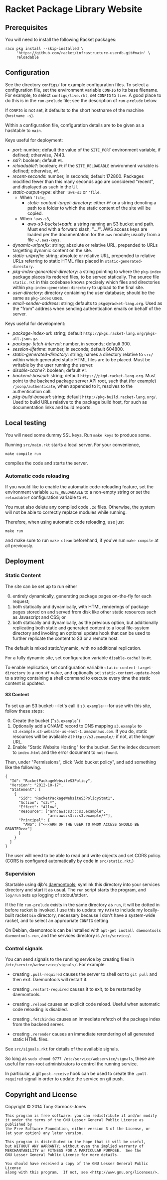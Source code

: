 # Racket Package Library Website

## Prerequisites

You will need to install the following Racket packages:

    raco pkg install --skip-installed \
         'https://github.com/racket/infrastructure-userdb.git#main' \
         reloadable

## Configuration

See the directory `configs/` for example configuration files. To
select a configuration file, set the environment variable `CONFIG` to
its base filename. For example, to select `configs/live.rkt`, set
`CONFIG` to `live`. A good place to do this is in the `run-prelude`
file; see the description of `run-prelude` below.

If `CONFIG` is not set, it defaults to the short hostname of the
machine (`hostname -s`).

Within a configuration file, configuration details are to be given as
a hashtable to `main`.

Keys useful for deployment:

 - *port*: number; default the value of the `SITE_PORT` environment
   variable, if defined; otherwise, 7443.
 - *ssl?*: boolean; default `#t`.
 - *reloadable?*: boolean; `#t` if the `SITE_RELOADABLE` environment
   variable is defined; otherwise, `#f`.
 - *recent-seconds*: number, in seconds; default 172800. Packages
   modified fewer than this many seconds ago are considered "recent",
   and displayed as such in the UI.
 - *static-output-type*: either `'aws-s3` or `'file`.
    - When `'file`,
	   - *static-content-target-directory*: either `#f` or a string
		 denoting a path to a folder to which the static content of
		 the site will be copied.
    - When `'aws-s3`,
       - *aws-s3-bucket+path*: a string naming an S3 bucket and path.
         Must end with a forward slash, ".../". AWS access keys are
         loaded per the documentation for the `aws` module; usually
         from a file `~/.aws-keys`.
 - *dynamic-urlprefix*: string; absolute or relative URL, prepended to
   URLs targetting dynamic content on the site.
 - *static-urlprefix*: string; absolute or relative URL, prepended to
   relative URLs referring to static HTML files placed in
   `static-generated-directory`.
 - *pkg-index-generated-directory*: a string pointing to where the
   `pkg-index` package places its redered files, to be served
   statically. The source file `static.rkt` in this codebase knows
   precisely which files and directories within
   `pkg-index-generated-directory` to upload to the final site.
 - *user-directory*: directory containing the user database; should be
   the same as `pkg-index` uses.
 - *email-sender-address*: string; defaults to `pkgs@racket-lang.org`.
   Used as the "from" address when sending authentication emails on
   behalf of the server.

Keys useful for development:

 - *package-index-url*: string; default
   `http://pkgs.racket-lang.org/pkgs-all.json.gz`.
 - *package-fetch-interval*; number, in seconds; default 300.
 - *session-lifetime*: number, in seconds; default 604800.
 - *static-generated-directory*: string; names a directory relative to
   `src/` within which generated static HTML files are to be placed.
   Must be writable by the user running the server.
 - *disable-cache?*: boolean; default `#f`.
 - *backend-baseurl*: string; default `https://pkgd.racket-lang.org`.
   Must point to the backend package server API root, such that (for
   example) `/jsonp/authenticate`, when appended to it, resolves to
   the authentication call.
 - *pkg-build-baseurl*: string; default
   `http://pkg-build.racket-lang.org/`. Used to build URLs relative to
   the package build host, for such as documentation links and build
   reports.

## Local testing

You will need some dummy SSL keys. Run `make keys` to produce some.

Running `src/main.rkt` starts a local server. For your convenience,

    make compile run

compiles the code and starts the server.

### Automatic code reloading

If you would like to enable the automatic code-reloading feature, set
the environment variable `SITE_RELOADABLE` to a non-empty string or
set the `reloadable?` configuration variable to `#t`.

You must also delete any compiled code `.zo` files. Otherwise, the
system will not be able to correctly replace modules while running.

Therefore, when using automatic code reloading, use just

    make run

and make sure to run `make clean` beforehand, if you've run `make
compile` at all previously.

## Deployment

### Static Content

The site can be set up to run either

 0. entirely dynamically, generating package pages on-the-fly for each
    request;
 0. both statically and dynamically, with HTML renderings of package
    pages stored on and served from disk like other static resources
    such as Javascript and CSS; or
 0. both statically and dynamically, as the previous option, but
    additionally replicating both static and generated content to a
    local file-system directory and invoking an optional update hook
    that can be used to further replicate the content to S3 or a
    remote host.

The default is mixed static/dynamic, with no additional replication.

For a fully dynamic site, set configuration variable `disable-cache?`
to `#t`.

To enable replication, set configuration variable
`static-content-target-directory` to a non-`#f` value, and optionally
set `static-content-update-hook` to a string containing a shell
command to execute every time the static content is updated.

#### S3 Content

To set up an S3 bucket---let's call it `s3.example`---for use with
this site, follow these steps:

 0. Create the bucket ("`s3.example`")
 0. Optionally add a CNAME record to DNS mapping `s3.example` to
    `s3.example.s3-website-us-east-1.amazonaws.com`. If you do, static
    resources will be available at `http://s3.example/`; if not, at
    the longer URL.
 0. Enable "Static Website Hosting" for the bucket. Set the index
    document to `index.html` and the error document to `not-found`.

Then, under "Permissions", click "Add bucket policy", and add
something like the following.

    {
      "Id": "RacketPackageWebsiteS3Policy",
      "Version": "2012-10-17",
      "Statement": [
        {
          "Sid": "RacketPackageWebsiteS3PolicyStmt1",
          "Action": "s3:*",
          "Effect": "Allow",
          "Resource": ["arn:aws:s3:::s3.example",
                       "arn:aws:s3:::s3.example/*"],
          "Principal": {
            "AWS": ["<<<ARN OF THE USER TO WHOM ACCESS SHOULD BE GRANTED>>>"]
          }
        }
      ]
    }

The user will need to be able to read and write objects and set CORS
policy. (CORS is configured automatically by code in
`src/static.rkt`.)

### Supervision

Startable using djb's [daemontools](http://cr.yp.to/daemontools.html);
symlink this directory into your services directory and start it as
usual. The `run` script starts the program, and `log/run` sets up
logging of stdout/stderr.

If the file `run-prelude` exists in the same directory as `run`, it
will be dotted in before racket is invoked. I use this to update my
`PATH` to include my locally-built racket `bin` directory, necessary
because I don't have a system-wide racket, and to select an
appropriate `CONFIG` setting.

On Debian, daemontools can be installed with `apt-get install
daemontools daemontools-run`, and the services directory is
`/etc/service/`.

### Control signals

You can send signals to the running service by creating files in
`/etc/service/webservice/signals/`. For example:

 - creating `.pull-required` causes the server to shell out to `git
   pull` and then exit. Daemontools will restart it.

 - creating `.restart-required` causes it to exit, to be restarted by
   daemontools.

 - creating `.reload` causes an explicit code reload. Useful when
   automatic code reloading is disabled.

 - creating `.fetchindex` causes an immediate refetch of the package
   index from the backend server.

 - creating `.rerender` causes an immediate rerendering of all
   generated static HTML files.

See `src/signals.rkt` for details of the available signals.

So long as `sudo chmod 0777 /etc/service/webservice/signals`, these
are useful for non-root administrators to control the running service.

In particular, a git `post-receive` hook can be used to create the
`.pull-required` signal in order to update the service on git push.

## Copyright and License

Copyright &copy; 2014 Tony Garnock-Jones

    This program is free software: you can redistribute it and/or modify
    it under the terms of the GNU Lesser General Public License as published by
    the Free Software Foundation, either version 3 of the License, or
    (at your option) any later version.

    This program is distributed in the hope that it will be useful,
    but WITHOUT ANY WARRANTY; without even the implied warranty of
    MERCHANTABILITY or FITNESS FOR A PARTICULAR PURPOSE.  See the
    GNU Lesser General Public License for more details.

    You should have received a copy of the GNU Lesser General Public License
    along with this program.  If not, see <http://www.gnu.org/licenses/>.
